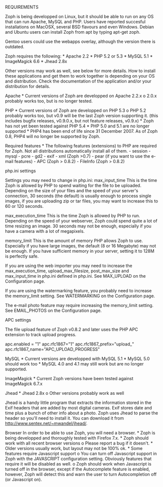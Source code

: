 REQUIREMENTS

Zoph is being developped on Linux, but it should be able to run on any OS that can run Apache, MySQL and PHP. Users have reported succesful installations on MacOSX, several BSD flavours and even Windows. Debian and Ubuntu users can install Zoph from apt by typing apt-get zoph.

Gentoo users could use the webapps overlay, although the version there is outdated.

Zoph requires the following:
    * Apache 2.2
    * PHP 5.2 or 5.3
    * MySQL 5.1
    * ImageMagick 6.6
    * Jhead 2.8x

Other versions may work as well, see below for more details. How to install these applications and get them to work together is depending on your OS and distribution. Check the documentation of the application and/or your distribution for details.

Apache
    * Current versions of Zoph are developped on Apache 2.2.x
          o 2.0.x probably works too, but is no longer tested.

PHP
    * Current versions of Zoph are developped on PHP 5.3
          o PHP 5.2 probably works too, but v0.9 will be the last Zoph version supporting it. 
            (this includes bugfix releases, v0.9.0.x, but not feature releases, v0.9.x)
    * Zoph has not yet been tested against PHP 5.4
    * PHP 5.0 and 5.1 are no longer supported
    * PHP4 has been end of life since 31 December 2007. As of Zoph 0.8, PHP4 will no longer be supported by Zoph.

  Required features
    * The following features (extensions) to PHP are required for Zoph. Not all distributions automatically install all of them.
        - session
        - mysql
        - pcre
        - gd2
        - exif
        - xml (Zoph >0.7)
        - pear (if you want to use the e-mail features)
        - APC (Zoph > 0.8.2)
        - FileInfo (Zoph > 0.8.2)

php.ini settings

Settings you may need to change in php.ini:
max_input_time
This is the time Zoph is allowed by PHP to spend waiting for the file to be uploaded. Depending on the size of your files and the speed of your server's connection, 30 seconds (the default) is usually enough to process single images, if you are uploading zip or tar files, you may want to increase this to 60 or 120 seconds.

max_execution_time
This is the time Zoph is allowed by PHP to run. Depending on the speed of your webserver, Zoph could spend quite a lot of time resizing an image. 30 seconds may not be enough, especially if you have a camera with a lot of megapixels.

memory_limit
This is the amount of memory PHP allows Zoph to use. Especially if you have large images, the default (8 or 16 Megabyte) may not be enough. If you have sufficient memory in your server, setting it to 128M is perfectly safe.

If you are using the web importer you may need to increase the max_execution_time, upload_max_filesize, post_max_size and max_input_time in php.ini defined in php.ini. See MAX_UPLOAD on the Configuration page.

If you are using the watermarking feature, you probably need to increase the memory_limit setting. See WATERMARKING on the Configuration page.

The e-mail photo feature may require increasing the memory_limit setting. See EMAIL_PHOTOS on the Configuration page.

APC settings

The file upload feature of Zoph v0.8.2 and later uses the PHP APC extension to track upload progress.

apc.enabled = "1"
apc.rfc1867="1"
apc.rfc1867_prefix="upload_"
apc.rfc1867_name="APC_UPLOAD_PROGRESS"


MySQL
    * Current versions are developped with MySQL 5.1
    * MySQL 5.0 should work too
    * MySQL 4.0 and 4.1 may still work but are no longer supported.

ImageMagick
    * Current Zoph versions have been tested against ImageMagick 6.7.x

Jhead
    * Jhead 2.8x
          o Other versions probably work as well

Jhead is a handy little program that extracts the information stored in the Exif headers that are added by most digital cameras. Exif stores date and time plus a bunch of other info about a photo. Zoph uses Jhead to parse the header so you'll need to install it. You can download it from http://www.sentex.net/~mwandel/jhead/.

Browser
In order to be able to use Zoph, you will need a browser.
    * Zoph is being developped and thoroughly tested with Firefox 7.x.
    * Zoph should work with all recent browser versions
          o Please report a bug if it doesn't.
    * Older versions usually work, but layout may not be 100% ok.
    * Some features require Javascript support
          o You can turn off Javascript support in Zoph with the JAVASCRIPT configuration setting. 
            Obviously features that require it will be disabled as well.
          o Zoph should work when Javascript is turned off in the browser, except if the 
            Autocomplete feature is enabled, however, Zoph will detect this and warn the user to turn
            Autocompletion off (or Javascript on).
